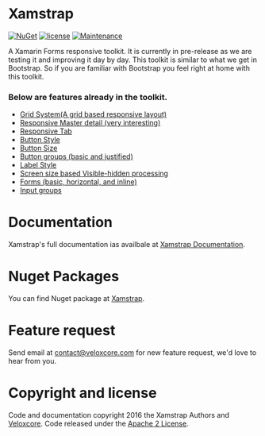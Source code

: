 # Xamstrap
[![NuGet](https://img.shields.io/badge/nuget-v0.5.0--pre05-yellow.svg)](https://www.nuget.org/packages/Xamstrap/)
[![license](https://img.shields.io/hexpm/l/plug.svg)](https://github.com/veloxcore/Xamstrap/blob/master/LICENSE)
[![Maintenance](https://img.shields.io/maintenance/yes/2016.svg)](http://www.veloxcore.com)

A Xamarin Forms responsive toolkit. It is currently in pre-release as we are testing it and improving it day by day. This toolkit is similar to what we get in Bootstrap. So if you are familiar with Bootstrap you feel right at home with this toolkit.

### Below are features already in the toolkit.

* [Grid System(A grid based responsive layout)](https://github.com/veloxcore/Xamstrap/wiki/Grid-System)
* [Responsive Master detail (very interesting)](https://github.com/veloxcore/Xamstrap/wiki/Master-Detail)
* [Responsive Tab](https://github.com/veloxcore/Xamstrap/wiki/Tab)
* [Button Style](https://github.com/veloxcore/Xamstrap/wiki/Buttons#button-styles)
* [Button Size](https://github.com/veloxcore/Xamstrap/wiki/Buttons#button-size)
* [Button groups (basic and justified)](https://github.com/veloxcore/Xamstrap/wiki/Buttons#button-group)
* [Label Style](https://github.com/veloxcore/Xamstrap/wiki/Text)
* [Screen size based Visible-hidden processing](https://github.com/veloxcore/Xamstrap/wiki/Visibility)
* [Forms (basic, horizontal, and inline)](https://github.com/veloxcore/Xamstrap/wiki/Forms)
* [Input groups](https://github.com/veloxcore/Xamstrap/wiki/Forms#input-group)

# Documentation
Xamstrap's full documentation ias availbale at [ Xamstrap Documentation](https://github.com/veloxcore/Xamstrap/wiki).

# Nuget Packages
You can find Nuget package at [Xamstrap](https://www.nuget.org/packages/Xamstrap/).

# Feature request
Send email at contact@veloxcore.com for new feature request, we'd love to hear from you.

# Copyright and license

Code and documentation copyright 2016 the Xamstrap Authors and [Veloxcore](http://www.veloxcore.com). Code released under the [Apache 2 License](https://github.com/veloxcore/Xamstrap/blob/master/LICENSE).
